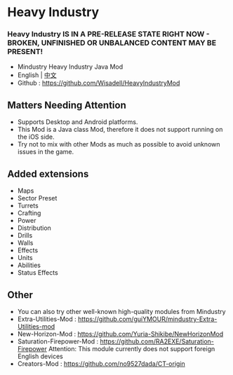 # Heavy Industry
### Heavy Industry IS IN A PRE-RELEASE STATE RIGHT NOW - BROKEN, UNFINISHED OR UNBALANCED CONTENT MAY BE PRESENT!
- Mindustry Heavy Industry Java Mod
- English | [中文](README_zh_CN.md)
- Github : https://github.com/Wisadell/HeavyIndustryMod
## Matters Needing Attention
- Supports Desktop and Android platforms.
- This Mod is a Java class Mod, therefore it does not support running on the iOS side.
- Try not to mix with other Mods as much as possible to avoid unknown issues in the game.
## Added extensions
- Maps
- Sector Preset
- Turrets
- Crafting
- Power
- Distribution
- Drills
- Walls
- Effects
- Units 
- Abilities
- Status Effects
## Other
- You can also try other well-known high-quality modules from Mindustry
- Extra-Utilities-Mod : https://github.com/guiYMOUR/mindustry-Extra-Utilities-mod
- New-Horizon-Mod : https://github.com/Yuria-Shikibe/NewHorizonMod
- Saturation-Firepower-Mod : https://github.com/RA2EXE/Saturation-Firepower Attention: This module currently does not support foreign English devices
- Creators-Mod : https://github.com/no9527dada/CT-origin
